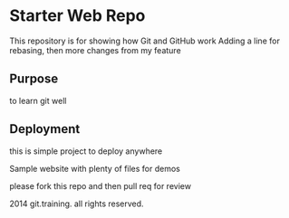 # Starter Web Repo

This repository is for showing how Git and GitHub work
Adding a line for rebasing, then more changes from my feature

## Purpose
to learn git well

## Deployment
this is simple project to deploy anywhere

Sample website with plenty of files for demos

please fork this repo and then pull req for review

2014 git.training. all rights reserved.
